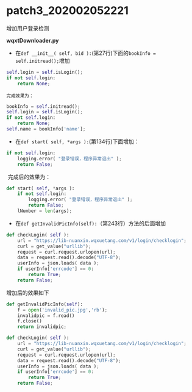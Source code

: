 # patch3_202002052221

增加用户登录检测



**wqxtDownloader.py**

- 在`def __init__( self, bid ):`(第27行)下面的`bookInfo = self.initread();`增加

```python
self.login = self.isLogin();
if not self.login:
    return None;
```

  	完成效果为：

```python
bookInfo = self.initread();
self.login = self.isLogin();
if not self.login:
    return None;
self.name = bookInfo['name'];
```



- 在`def start( self, *args ):`(第134行)下面增加：
```python
if not self.login:
    logging.error( "登录错误，程序异常退出" );
    return False;
```

​	完成后的效果为：

```python
def start( self, *args ):
    if not self.login:
        logging.error( "登录错误，程序异常退出" );
        return False;
    lNumber = len(args);
```






- 在`def getInvalidPicInfo(self):`（第243行）方法的后面增加

```python
def checkLogin( self ):
    url = "https://lib-nuanxin.wqxuetang.com/v1/login/checklogin";
    curl = get_value("urllib");
    request = curl.request.urlopen(url);
    data = request.read().decode("UTF-8");
    userInfo = json.loads( data );
    if userInfo['errcode'] == 0:
        return True;
    return False;
```

增加后的效果如下
```python
def getInvalidPicInfo(self):
    f = open('invalid_pic.jpg','rb');
    invalidpic = f.read()
    f.close()
    return invalidpic;

def checkLogin( self ):
    url = "https://lib-nuanxin.wqxuetang.com/v1/login/checklogin";
    curl = get_value("urllib");
    request = curl.request.urlopen(url);
    data = request.read().decode("UTF-8");
    userInfo = json.loads( data );
    if userInfo['errcode'] == 0:
        return True;
    return False;
```


